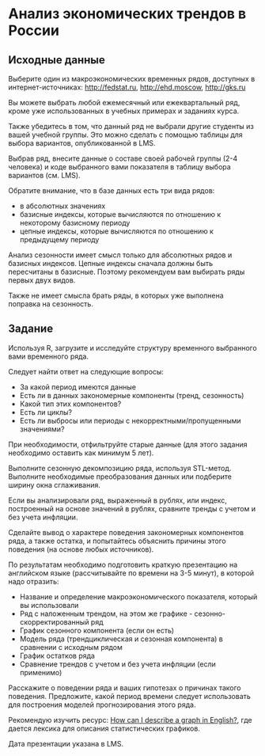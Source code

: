 # Анализ экономических трендов в России

## Исходные данные

Выберите один из макроэкономических временных рядов, доступных в интернет-источниках:
http://fedstat.ru, http://ehd.moscow, http://gks.ru


Вы можете выбрать любой ежемесячный или ежеквартальный ряд, кроме уже использованных в учебных примерах и заданиях курса.

Также убедитесь в том, что данный ряд не выбрали другие студенты из вашей учебной группы. Это можно сделать с помощью таблицы для выбора вариантов, опубликованной в LMS.


Выбрав ряд, внесите данные о составе своей рабочей группы (2-4 человека) и коде выбранного вами показателя в таблицу выбора вариантов (см. LMS).


Обратите внимание, что в базе данных есть три вида рядов:
- в абсолютных значениях
- базисные индексы, которые вычисляются по отношению к некоторому базисному периоду
- цепные индексы, которые вычисляются по отношению к предыдущему периоду


Анализ сезонности имеет смысл только для абсолютных рядов и базисных индексов. Цепные индексы сначала должны быть пересчитаны в базисные. Поэтому рекомендуем вам выбирать ряды первых двух видов.

Также не имеет смысла брать ряды, в которых уже выполнена поправка на сезонность.



## Задание

Используя R, загрузите и исследуйте структуру временного выбранного вами временного ряда.

Следует найти ответ на следующие вопросы:

- За какой период имеются данные
- Есть ли в данных закономерные компоненты (тренд, сезонность)
- Какой тип этих компонентов?
- Есть ли циклы?
- Есть ли выбросы или периоды с некорректными/пропущенными значениями?


При необходимости, отфильтруйте старые данные (для этого задания необходимо оставить как минимум 5 лет).

Выполните сезонную декомпозицию ряда, используя STL-метод. Выполните необходимые преобразования данных или подберите ширину окна сглаживания.

Если вы анализировали ряд, выраженный в рублях, или индекс, построенный на основе значений в рублях, сравните тренды с учетом и без учета инфляции.

Сделайте вывод о характере поведения закономерных компонентов ряда, а также остатка, и попытайтесь объяснить причины этого поведения (на основе любых источников).


По результатам необходимо подготовить краткую презентацию на английском языке (рассчитывайте по времени на 3-5 минут), в которой надо отразить:
- Название и определение макроэкономического показателя, который вы использовали
- Ряд с наложенным трендом, на этом же графике - сезонно-скорректированный ряд
- График сезонного компонента (если он есть)
- Модель ряда (трендциклическая и сезонная компонента) в сравнении с исходным рядом
- График остатков ряда
- Сравнение трендов с учетом и без учета инфляции (если применимо)

Расскажите о поведении ряда и ваших гипотезах о причинах такого поведения. Предложите, какой период времени следует использовать для построения моделей прогнозирования этого ряда.

Рекомендую изучить ресурс: [How can I describe a graph in English?](http://www.stgeorges.co.uk/blog/how-can-i-describe-a-graph-ielts-writing-task-part-1-business-english), где дается лексика для описания статистических графиков.

Дата презентации указана в LMS.
